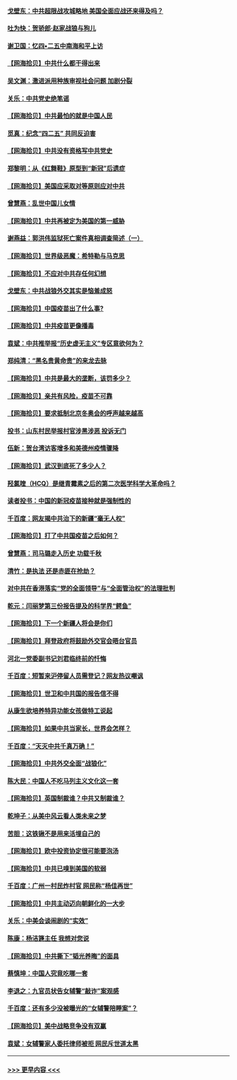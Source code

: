 #### [戈壁东：中共超限战攻城略地 美国全面应战还来得及吗？](../pages/nsc993/n12902297.md?t=04241852) 
#### [吐为快：贺骄郎‧赵家战狼与狗儿](../pages/nsc993/n12902280.md?t=04241852) 
#### [谢卫国：忆四•二五中南海和平上访](../pages/nsc993/n12902192.md?t=04241852) 
#### [【网海拾贝】中共什么都干得出来](../pages/nsc993/n12897500.md?t=04241852) 
#### [吴文渊：激进派用种族审视社会问题 加剧分裂](../pages/nsc993/n12893881.md?t=04241852) 
#### [关乐：中共党史绝笔谣](../pages/nsc993/n12897270.md?t=04241852) 
#### [【网海拾贝】中共最怕的就是中国人民](../pages/nsc993/n12894705.md?t=04241852) 
#### [觅真：纪念“四二五” 共同反迫害](../pages/nsc993/n12894553.md?t=04241852) 
#### [【网海拾贝】中共没有资格写中共党史](../pages/nsc993/n12892231.md?t=04241852) 
#### [郑黎明：从《红舞鞋》原型到“新冠”后遗症](../pages/nsc993/n12890469.md?t=04241852) 
#### [【网海拾贝】美国应采取对等原则应对中共](../pages/nsc993/n12889176.md?t=04241852) 
#### [曾慧燕：乱世中国儿女情](../pages/nsc993/n12887931.md?t=04241852) 
#### [【网海拾贝】中共再被定为美国的第一威胁](../pages/nsc993/n12887580.md?t=04241852) 
#### [谢燕益：郭洪伟监狱死亡案件真相调查简述（一）](../pages/nsc993/n12885648.md?t=04241852) 
#### [【网海拾贝】世界级恶魔：希特勒与马克思](../pages/nsc993/n12884062.md?t=04241852) 
#### [【网海拾贝】不应对中共存任何幻想](../pages/nsc993/n12881460.md?t=04241852) 
#### [戈壁东：中共战狼外交其实是恼羞成怒](../pages/nsc993/n12880392.md?t=04241852) 
#### [【网海拾贝】中国疫苗出了什么事?](../pages/nsc993/n12879124.md?t=04241852) 
#### [【网海拾贝】中共疫苗更像播毒](../pages/nsc993/n12876631.md?t=04241852) 
#### [袁斌：中共推举报“历史虚无主义”专区意欲何为？](../pages/nsc993/n12876530.md?t=04241852) 
#### [郑纯清：“黑名贵黄命贵”的来龙去脉](../pages/nsc993/n12875589.md?t=04241852) 
#### [【网海拾贝】中共是最大的垄断，该罚多少？](../pages/nsc993/n12874006.md?t=04241852) 
#### [【网海拾贝】亲共有风险，疫苗不可靠](../pages/nsc993/n12872224.md?t=04241852) 
#### [【网海拾贝】要求抵制北京冬奥会的呼声越来越高](../pages/nsc993/n12868962.md?t=04241852) 
#### [投书：山东村民举报村官涉黑涉恶 投诉无门](../pages/nsc993/n12869726.md?t=04241852) 
#### [伍新：贺台湾访客增多和美德州疫情骤降](../pages/nsc993/n12865651.md?t=04241852) 
#### [【网海拾贝】武汉到底死了多少人？](../pages/nsc993/n12863707.md?t=04241852) 
#### [羟氯喹（HCQ）是继青霉素之后的第二次医学科学大革命吗？](../pages/nsc993/n12638564.md?t=04241852) 
#### [读者投书：中国的新冠疫苗接种就是强制性的](../pages/nsc993/n12859932.md?t=04241852) 
#### [千百度：网友揭中共治下的新疆“毫无人权”](../pages/nsc993/n12858385.md?t=04241852) 
#### [【网海拾贝】打了中共国疫苗之后如何？](../pages/nsc993/n12857866.md?t=04241852) 
#### [曾慧燕：司马璐走入历史 功载千秋](../pages/nsc993/n12856996.md?t=04241852) 
#### [清竹：是执法 还是赤匪在抢劫？](../pages/nsc993/n12856952.md?t=04241852) 
#### [对中共在香港落实“党的全面领导”与“全面管治权”的法理批判](../pages/nsc993/n12856929.md?t=04241852) 
#### [乾元：闫丽梦第三份报告提及的科学界“鳄鱼”](../pages/nsc993/n12855985.md?t=04241852) 
#### [【网海拾贝】下一个新疆人将会是你们](../pages/nsc993/n12855864.md?t=04241852) 
#### [【网海拾贝】拜登政府将鼓励外交官会晤台官员](../pages/nsc993/n12853615.md?t=04241852) 
#### [河北一党委副书记刘君临终前的忏悔](../pages/nsc993/n12849420.md?t=04241852) 
#### [千百度：短暂来沪停留人员需登记？网友热议嘲讽](../pages/nsc993/n12853497.md?t=04241852) 
#### [【网海拾贝】世卫和中共国的报告信不得](../pages/nsc993/n12850902.md?t=04241852) 
#### [从康生欲培养特异功能女孩做特工说起](../pages/nsc993/n12849289.md?t=04241852) 
#### [【网海拾贝】如果中共当家长，世界会怎样？](../pages/nsc993/n12848436.md?t=04241852) 
#### [千百度：“天灭中共千真万确！”](../pages/nsc993/n12845659.md?t=04241852) 
#### [【网海拾贝】中共外交全面“战狼化”](../pages/nsc993/n12845607.md?t=04241852) 
#### [陈大民：中国人不吃马列主义文化这一套](../pages/nsc993/n12842496.md?t=04241852) 
#### [【网海拾贝】英国制裁谁？中共又制裁谁？](../pages/nsc993/n12840909.md?t=04241852) 
#### [乾坤子：从美中风云看人类未来之梦](../pages/nsc993/n12840590.md?t=04241852) 
#### [苦胆：这铁锹不是用来活埋自己的](../pages/nsc993/n12839512.md?t=04241852) 
#### [【网海拾贝】欧中投资协定很可能要泡汤](../pages/nsc993/n12835122.md?t=04241852) 
#### [【网海拾贝】中共已嗅到美国的软弱](../pages/nsc993/n12832411.md?t=04241852) 
#### [千百度：广州一村民炸村官 网民称“杨佳再世”](../pages/nsc993/n12832380.md?t=04241852) 
#### [【网海拾贝】中共主动迈向朝鲜化的一大步](../pages/nsc993/n12829887.md?t=04241852) 
#### [关乐：中美会谈闹剧的“实效”](../pages/nsc993/n12826698.md?t=04241852) 
#### [陈康：杨洁篪主任  我想对您说](../pages/nsc993/n12826609.md?t=04241852) 
#### [【网海拾贝】中共撕下“韬光养晦”的面具](../pages/nsc993/n12826459.md?t=04241852) 
#### [蔡慎坤：中国人究竟吃哪一套](../pages/nsc993/n12826010.md?t=04241852) 
#### [李退之：九官员状告女辅警“敲诈”案观感](../pages/nsc993/n12823984.md?t=04241852) 
#### [千百度：还有多少没被曝光的“女辅警陪睡案”？](../pages/nsc993/n12822136.md?t=04241852) 
#### [【网海拾贝】美中战略竞争没有双赢](../pages/nsc993/n12822105.md?t=04241852) 
#### [袁斌：女辅警家人委托律师被拒 网民斥世道太黑](../pages/nsc993/n12822004.md?t=04241852) 

----
#### [ >>> 更早内容 <<< ](../indexes/nsc993-earlier.md)
